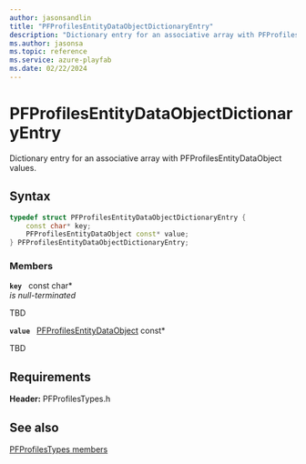 ```yaml
---
author: jasonsandlin
title: "PFProfilesEntityDataObjectDictionaryEntry"
description: "Dictionary entry for an associative array with PFProfilesEntityDataObject values."
ms.author: jasonsa
ms.topic: reference
ms.service: azure-playfab
ms.date: 02/22/2024
---
```


# PFProfilesEntityDataObjectDictionaryEntry  

Dictionary entry for an associative array with PFProfilesEntityDataObject values.  

## Syntax  
  
```cpp
typedef struct PFProfilesEntityDataObjectDictionaryEntry {  
    const char* key;  
    PFProfilesEntityDataObject const* value;  
} PFProfilesEntityDataObjectDictionaryEntry;  
```
  
### Members  
  
**`key`** &nbsp; const char*  
*is null-terminated*  
  
TBD  
  
**`value`** &nbsp; [PFProfilesEntityDataObject](pfprofilesentitydataobject.md) const*  
  
TBD  
  
  
## Requirements  
  
**Header:** PFProfilesTypes.h
  
## See also  
[PFProfilesTypes members](../pfprofilestypes_members.md)  

  
  

